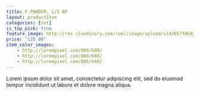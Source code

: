 ```yaml
---
title: P.POWDER, L/S BP
layout: productItem
categories: [set]
is_top_pick: true
feature_image: http://res.cloudinary.com/ruel/image/upload/v1438575069/fashion21/picture-26.jpg
price: "125.00"
item_color_images:
    - http://lorempixel.com/800/600/
    - http://lorempixel.com/800/600/
    - http://lorempixel.com/800/600/
---
```


Lorem ipsum dolor sit amet, consectetur adipiscing elit, sed do eiusmod tempor incididunt ut labore et dolore magna aliqua.
